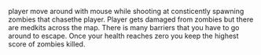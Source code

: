 player move around with mouse while shooting at consticently spawning zombies that chasethe player. Player gets damaged from zombies but there are medkits across the map. There is many barriers that you have to go around to escape. Once your health reaches zero you keep the highest score of zombies killed.

